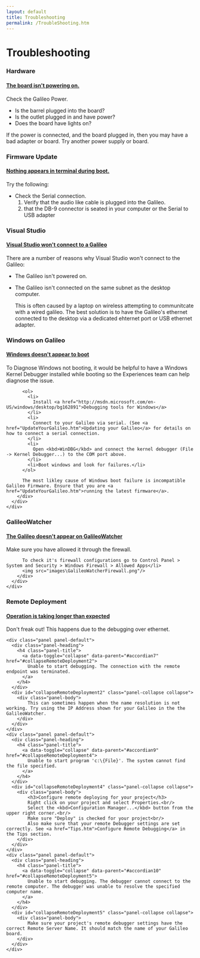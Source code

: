 ```yaml
---
layout: default
title: Troubleshooting
permalink: /TroubleShooting.htm
---
```


<div class="jumbotron">
  <div class="container">
    <h1>Troubleshooting</h1>
  </div>
</div>

<div class="container">
  <h3>Hardware</h3>
  <div class="panel-group" id="accordion1">
    <div class="panel panel-default">
      <div class="panel-heading">
        <h4 class="panel-title">
          <a data-toggle="collapse" data-parent="#accordion1" href="#collapsePower">
            The board isn't powering on.
          </a>
        </h4>
      </div>
      <div id="collapsePower" class="panel-collapse collapse">
        <div class="panel-body">
          Check the Galileo Power.
          <ul>
            <li>Is the barrel plugged into the board?</li>
            <li>Is the outlet plugged in and have power?</li>
            <li>Does the board have lights on?</li>
          </ul>
          If the power is connected, and the board plugged in, then you may have a bad adapter or board. Try another power supply or board.
        </div>
      </div>
    </div>
  </div>

  <h3>Firmware Update</h3>
  <div class="panel-group" id="accordion2">
    <div class="panel panel-default">
      <div class="panel-heading">
        <h4 class="panel-title">
          <a data-toggle="collapse" data-parent="#accordion2" href="#collapseNothing">
            Nothing appears in terminal during boot.
          </a>
        </h4>
      </div>
      <div id="collapseNothing" class="panel-collapse collapse">
        <div class="panel-body">
          Try the following:
          <ul>
            <li>
              Check the Serial connection. <ol>
                <li>Verify that the audio like cable is plugged into the Galileo.</li>
                <li>that the DB-9 connector is seated in your computer or the Serial to USB adapter</li>
              </ol>
            </li>
          </ul>
        </div>
      </div>
    </div>
  </div>

  <h3>Visual Studio</h3>
  <div class="panel-group" id="accordion3">
    <div class="panel panel-default">
      <div class="panel-heading">
        <h4 class="panel-title">
          <a data-toggle="collapse" data-parent="#accordion3" href="#collapseWontConnect">
            Visual Studio won't connect to a Galileo
          </a>
        </h4>
      </div>
      <div id="collapseWontConnect" class="panel-collapse collapse">
        <div class="panel-body">
          There are a number of reasons why Visual Studio won't connect to the Galileo:
          <ul>
            <li>The Galileo isn't powered on.</li>
            <li>
              <p>The Galileo isn't connected on the same subnet as the desktop computer.</p>
              <p>This is often caused by a laptop on wireless attempting to communitcate with a wired galileo. The best solution is to have the Galileo's ethernet connected to the desktop via a dedicated ehternet port or USB ethernet adapter.</p>
            </li>
          </ul>
        </div>
      </div>
    </div>
  </div>

  <h3>Windows on Galileo</h3>
  <div class="panel-group" id="accordion4">
    <div class="panel panel-default">
      <div class="panel-heading">
        <h4 class="panel-title">
          <a data-toggle="collapse" data-parent="#accordion4" href="#collapseWindowsBoot">
            Windows doesn't appear to boot
          </a>
        </h4>
      </div>
      <div id="collapseWindowsBoot" class="panel-collapse collapse">
        <div class="panel-body">
          To Diagnose Windows not booting, it would be helpful to have a Windows Kernel Debugger installed while booting so the Experiences team can help diagnose the issue.

          <ol>
            <li>
              Install <a href="http://msdn.microsoft.com/en-US/windows/desktop/bg162891">Debugging tools for Windows</a>
            </li>
            <li>
              Connect to your Galileo via serial. (See <a href="UpdateYourGalileo.htm">Updating your Galileo</a> for details on how to connect a serial connection.
            </li>
            <li>
              Open <kbd>WinDBG</kbd> and connect the kernel debugger (File -> Kernel Debugger...) to the COM port above.
            </li>
            <li>Boot windows and look for failures.</li>
          </ol>

          The most likley cause of Windows boot failure is incompatible Galileo Firmware. Ensure that you are <a href="UpdateYourGalileo.htm">running the latest firmware</a>.
        </div>
      </div>
    </div>
  </div>

  <h3>GalileoWatcher</h3>
  <div class="panel-group" id="accordian5">
    <div class="panel panel-default">
      <div class="panel-heading">
        <h4 class="panel-title">
          <a data-toggle="collapse" data-parent="#accordian5" href="#collapseEmon">
            The Galileo doesn't appear on GalileoWatcher
          </a>
        </h4>
      </div>
      <div id="collapseEmon" class="panel-collapse collapse">
        <div class="panel-body">
          Make sure you have allowed it through the firewall.

          To check it's firewall configurations go to Control Panel > System and Security > Windows Firewall > Allowed Apps</li>
          <img src="images\GalileoWatcherFirewall.png"/>
        </div>
      </div>
    </div>
  </div>

  <h3>Remote Deployment</h3>
  <div class="panel-group" id="accordian6">
    <div class="panel panel-default">
      <div class="panel-heading">
        <h4 class="panel-title">
          <a data-toggle="collapse" data-parent="#accordian6" href="#collapseRemoteDeployment1">
            Operation is taking longer than expected
          </a>
        </h4>
      </div>
      <div id="collapseRemoteDeployment1" class="panel-collapse collapse">
        <div class="panel-body">
            Don't freak out! This happens due to the debugging over ethernet.
        </div>
      </div>
    </div>
    
    <div class="panel panel-default">
      <div class="panel-heading">
        <h4 class="panel-title">
          <a data-toggle="collapse" data-parent="#accordian7" href="#collapseRemoteDeployment2">
            Unable to start debugging. The connection with the remote endpoint was terminated.
          </a>
        </h4>
      </div>
      <div id="collapseRemoteDeployment2" class="panel-collapse collapse">
        <div class="panel-body">
            This can sometimes happen when the name resolution is not working. Try using the IP Address shown for your Galileo in the the GalileoWatcher.
        </div>
      </div>
    </div>
    <div class="panel panel-default">
      <div class="panel-heading">
        <h4 class="panel-title">
          <a data-toggle="collapse" data-parent="#accordian9" href="#collapseRemoteDeployment4">
            Unable to start program 'c:\{File}'. The system cannot find the file specified.
          </a>
        </h4>
      </div>
      <div id="collapseRemoteDeployment4" class="panel-collapse collapse">
        <div class="panel-body">
            <h3>Configure remote deploying for your project</h3>
            Right click on your project and select Properties.<br/>
            Select the <kbd>Configuration Manager...</kbd> button from the upper right corner.<br/>
            Make sure "Deploy" is checked for your project<br/>
            Also make sure that your remote Debugger settings are set correctly. See <a href="Tips.htm">Configure Remote Debugging</a> in the Tips section.
        </div>
      </div>
    </div>
    <div class="panel panel-default">
      <div class="panel-heading">
        <h4 class="panel-title">
          <a data-toggle="collapse" data-parent="#accordian10" href="#collapseRemoteDeployment5">
            Unable to start debugging. The debugger cannot connect to the remote computer. The debugger was unable to resolve the specified computer name.
          </a>
        </h4>
      </div>
      <div id="collapseRemoteDeployment5" class="panel-collapse collapse">
        <div class="panel-body">
            Make sure your project's remote debugger settings have the correct Remote Server Name. It should match the name of your Galileo board.
        </div>
      </div>
    </div>
  </div>